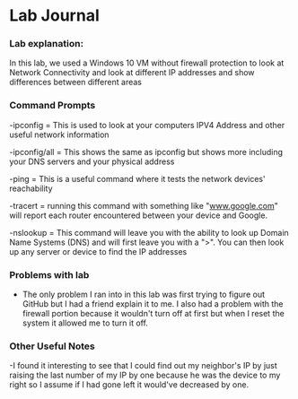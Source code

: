 # Lab Journal

### Lab explanation:

In this lab, we used a Windows 10 VM without firewall protection to look at Network Connectivity and look at different IP addresses and show differences between different areas 

### Command Prompts 
-ipconfig = This is used to look at your computers IPV4 Address and other useful network information

-ipconfig/all = This shows the same as ipconfig but shows more including your DNS servers and your physical address

-ping = This is a useful command where it tests the network devices' reachability

-tracert = running this command with something like "www.google.com" will report each router encountered between your device and Google.

-nslookup = This command will leave you with the ability to look up Domain Name Systems (DNS) and will first leave you with a ">". You can then look up any server or device to find the IP addresses

### Problems with lab

- The only problem I ran into in this lab was first trying to figure out GitHub but I had a friend explain it to me. I also had a problem with the firewall portion because it wouldn't turn off at first but when I reset the system it allowed me to turn it off.

### Other Useful Notes

-I found it interesting to see that I could find out my neighbor's IP by just raising the last number of my IP by one because he was the device to my right so I assume if I had gone left it would've decreased by one.
